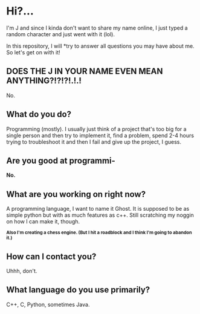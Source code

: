 # Hi?...
I'm J and since I kinda don't want to share my name online, I just typed a random character and just went with it (lol).

In this repository, I will \*try to answer all questions you may have about me. So let's get on with it!

## **DOES THE J IN YOUR NAME EVEN MEAN ANYTHING?!?!?!.!.!**
No.

## What do you do?
Programming (mostly). I usually just think of a project that's too big for a single person and then try to implement it, find a problem, spend 2-4 hours trying to troubleshoot it and then I fail and give up the project, I guess.

## Are you good at programmi-
**No.**

## What are you working on right now?
A programming language, I want to name it Ghost. It is supposed to be as simple python but with as much features as c++. Still scratching my noggin on how I can make it, though.

<sub>**Also I'm creating a chess engine. (But I hit a roadblock and I think I'm going to abandon it.)**</sub>

## How can I contact you?
Uhhh, don't.

## What language do you use primarily?
C++, C, Python, sometimes Java.
